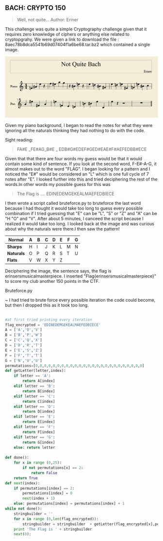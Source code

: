 BACH: CRYPTO 150
----------------------

>Well, not quite...
>Author: Eriner

This challenge was quite a simple Cryptography challenge given that it requires zero knowledge of ciphers or anything else related to cryptopgrahy. We were given a link to download the file : 8aec78b8dca5541b69d07404f1a6be68.tar.bz2 which contained a single image.

![GitHub Logo](https://github.com/Flippinunit/Programming/blob/master/Competitions/Open2All_2015/Bach/f4923a0aa2a3cc07026e38f41b3cd673.png)

Given my piano background, I began to read the notes for what they were ignoring all the naturals thinking they had nothing to do with the code.

Sight reading:

>FA#E _FE#AG_B#E _ EDB#G#EDEF#GED#EAE#F#AEFEDBB#ECE

Given that that there are four words my guess would be that it would contain some kind of sentence. If you look at the second word, F-E#-A-G, it almost makes out to the word "FLAG". I began looking for a pattern and I noticed the "E#" would be considered an "L" which is one full cycle of 7 notes after "E". I looked further into this and tried deciphering the rest of the words.In other words my possible guess for this was


>The Flag is .... EDINEDEMGEKEALMAEFEDBIECE

I then wrote a script called bruteforce.py to bruteforce the last word because I had thought it would take too long to guess every possible combination if I tried guessing that "E" can be "L", "S" or "Z" and "A" can be "H "O" and "V". After about 5 minutes, I canceed the script because I realized it would take too long. I looked back at the image and was curious about why the naturals were there.I then saw the pattern!

|Normal|A|B|C|D|E|F|G|
|------|-----|----|-----|-----|-----|-----|-----|
|**Sharps**|H|I|J|K|L|M|N|
|**Naturals**|O|P|Q|R|S|T|U|
|**Flats**|V|W|X|Y|Z|

Deciphering the image, the sentence says, the flag is erinsersmusicalmasterpiece. I inserted "Flag{erinsersmusicalmasterpiece}" to score my club another 150 points in the CTF.

Bruteforce.py

 ~ I had tried to brute force every possible iteration the code could become, but then I dropped this as it took too long.
```python

#at first tried printing every iteration
flag_encrypted = 'EDINEDEMGEKEALMAEFEDBIECE'
A = ['A','O','V']
B = ['B','P','W']
C = ['C','Q','X']
D = ['D','R','T']
E = ['E','S','Z']
F = ['F','T','T']
G = ['N','U','U']
permutations=[0,0,0,0,0,0,0,0,0,0,0,0,0,0,0,0,0,0,0,0,0,0,0,0,0]
def getLetter(letter,index):
	if letter == 'A':
		return A[index]
	elif letter == 'B':
		return B[index]
	elif letter == 'C':
		return C[index]
	elif letter == 'D':
		return D[index]
	elif letter == 'E':
		return E[index]
	elif letter == 'F':
		return F[index]
	elif letter == 'G':
		return G[index]
	else: return letter

def done():
	for x in range (0,25):
		if not permutations[x] == 2:
			return False
	return True
def next(index):
	if permutations[index] == 2:
		permutations[index] = 0
		next(index + 1)
	else: permutations[index] = permutations[index] + 1
while not done():
	stringbuilder = ''
	for x in range (0,len(flag_encrypted)):
		stringbuilder = stringbuilder  + getLetter(flag_encrypted[x],permutations[x])
	print 'The Flag is ' + stringbuilder
	next(0);

